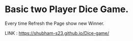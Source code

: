# Basic two Player Dice Game.

Every time Refresh the Page show new Winner.

LINK : https://shubham-s23.github.io/Dice-game/
